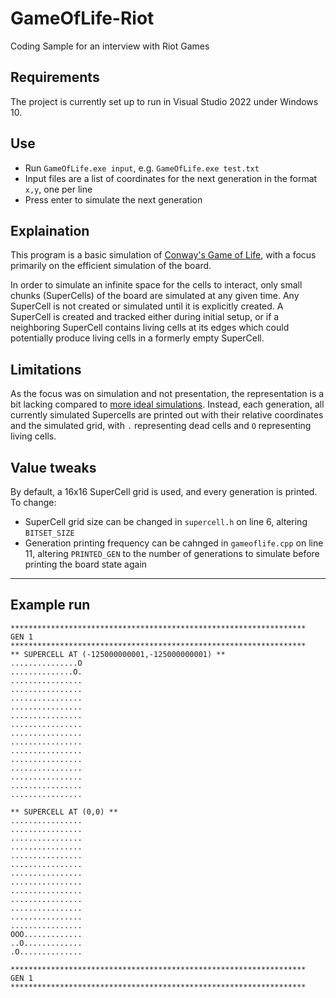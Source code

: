 # GameOfLife-Riot
Coding Sample for an interview with Riot Games


## Requirements
The project is currently set up to run in Visual Studio 2022 under Windows 10.


## Use
* Run `GameOfLife.exe input`, e.g. `GameOfLife.exe test.txt`
* Input files are a list of coordinates for the next generation in the format `x,y`, one per line
* Press enter to simulate the next generation


## Explaination
This program is a basic simulation of [Conway's Game of Life](https://en.wikipedia.org/wiki/Conway%27s_Game_of_Life), with a focus primarily on the efficient simulation of the board.

In order to simulate an infinite space for the cells to interact, only small chunks (SuperCells) of the board are simulated at any given time. Any SuperCell is not created or simulated until it is explicitly created. A SuperCell is created and tracked either during initial setup, or if a neighboring SuperCell contains living cells at its edges which could potentially produce living cells in a formerly empty SuperCell.


## Limitations
As the focus was on simulation and not presentation, the representation is a bit lacking compared to [more ideal simulations](https://playgameoflife.com/). Instead, each generation, all currently simulated Supercells are printed out with their relative coordinates and the simulated grid, with `.` representing dead cells and `O` representing living cells.


## Value tweaks
By default, a 16x16 SuperCell grid is used, and every generation is printed. To change:
* SuperCell grid size can be changed in `supercell.h` on line 6, altering `BITSET_SIZE`
* Generation printing frequency can be cahnged in `gameoflife.cpp` on line 11, altering `PRINTED_GEN` to the number of generations to simulate before printing the board state again

---

## Example run
```
******************************************************************
GEN 1
******************************************************************
** SUPERCELL AT (-125000000001,-125000000001) **
...............O
..............O.
................
................
................
................
................
................
................
................
................
................
................
................
................
................

** SUPERCELL AT (0,0) **
................
................
................
................
................
................
................
................
................
................
................
................
................
OOO.............
..O.............
.O..............

******************************************************************
GEN 1
******************************************************************
```
